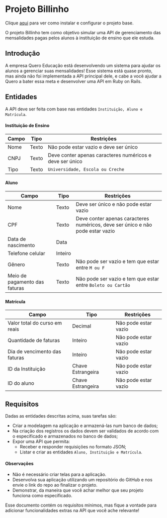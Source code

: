 Projeto Billinho
================

Clique [aqui](docs/getting_started.md) para ver como instalar e configurar o projeto base.

O projeto Billinho tem como objetivo simular uma API de gerenciamento das mensalidades pagas pelos alunos à instituição de ensino que ele estuda.

Introdução
----------

A empresa Quero Educação está desenvolvendo um sistema para ajudar os alunos a gerenciar suas mensalidades! Esse sistema está quase pronto, mas ainda não foi implementada a API principal dele, e cabe a você ajudar a Quero a bater essa meta e desenvolver uma API em Ruby on Rails.

Entidades
---------

A API deve ser feita com base nas entidades `Instituição, Aluno e Matrícula`.

#### Instituição de Ensino

| Campo         | Tipo          | Restrições                                               |
| ------------- | ------------- | -------------------------------------------------------- |
| Nome          | Texto         | Não pode estar vazio e deve ser único                    |
| CNPJ          | Texto         | Deve conter apenas caracteres numéricos e deve ser único |
| Tipo          | Texto         | `Universidade, Escola ou Creche`                         |

#### Aluno

| Campo                         | Tipo    | Restrições                                                                     |
|-------------------------------|---------| ------------------------------------------------------------------------------ |
| Nome                          | Texto   | Deve ser único e não pode estar vazio                                          |
| CPF                           | Texto   | Deve conter apenas caracteres numéricos, deve ser único e não pode estar vazio |
| Data de nascimento            | Data    |                                                                                |
| Telefone celular              | Inteiro |                                                                                |
| Gênero                        | Texto   | Não pode ser vazio e tem que estar entre `M ou F`                              |
| Meio de pagamento das faturas | Texto   | Não pode ser vazio e tem que estar entre `Boleto ou Cartão`                    |

#### Matrícula

| Campo                            | Tipo              | Restrições           |
|--------------------------------- |-------------------| -------------------- |
| Valor total do curso em reais    | Decimal           | Não pode estar vazio |
| Quantidade de faturas            | Inteiro           | Não pode estar vazio |
| Dia de vencimento das faturas    | Inteiro           | Não pode estar vazio |
| ID da Instituição                | Chave Estrangeira | Não pode estar vazio |
| ID do aluno                      | Chave Estrangeira | Não pode estar vazio |

Requisitos
----------
Dadas as entidades descritas acima, suas tarefas são:
- Criar a modelagem na aplicação e armazená-las num banco de dados;
- Na criação dos registros os dados devem ser validados de acordo com o especificado e armazenados no banco de dados;
- Expor uma API que permita:
    - Receber e responder requisições no formato JSON;
    - Listar e criar as entidades `Aluno, Instituição e Matrícula`.

#### Observações

- Não é necessário criar telas para a aplicação.
- Desenvolva sua aplicação utilizando um repositório do GitHub e nos envie o link do repo ao finalizar o projeto.
- Demonstrar, da maneira que você achar melhor que seu projeto funciona como especificado.

Esse documento contém os requisitos mínimos, mas fique a vontade para adicionar funcionalidades extras na API que você ache relevante!
